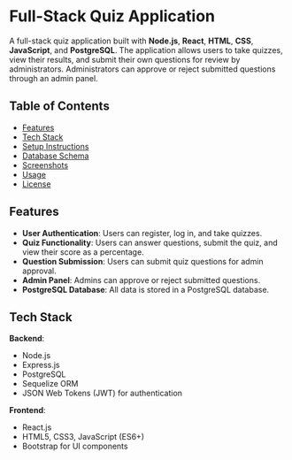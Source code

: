 # Full-Stack Quiz Application

A full-stack quiz application built with **Node.js**, **React**, **HTML**, **CSS**, **JavaScript**, and **PostgreSQL**. The application allows users to take quizzes, view their results, and submit their own questions for review by administrators. Administrators can approve or reject submitted questions through an admin panel.

## Table of Contents

- [Features](#features)
- [Tech Stack](#tech-stack)
- [Setup Instructions](#setup-instructions)
- [Database Schema](#database-schema)
- [Screenshots](#screenshots)
- [Usage](#usage)
- [License](#license)

## Features

- **User Authentication**: Users can register, log in, and take quizzes.
- **Quiz Functionality**: Users can answer questions, submit the quiz, and view their score as a percentage.
- **Question Submission**: Users can submit quiz questions for admin approval.
- **Admin Panel**: Admins can approve or reject submitted questions.
- **PostgreSQL Database**: All data is stored in a PostgreSQL database.

## Tech Stack

**Backend**:
- Node.js
- Express.js
- PostgreSQL
- Sequelize ORM
- JSON Web Tokens (JWT) for authentication

**Frontend**:
- React.js
- HTML5, CSS3, JavaScript (ES6+)
- Bootstrap for UI components


